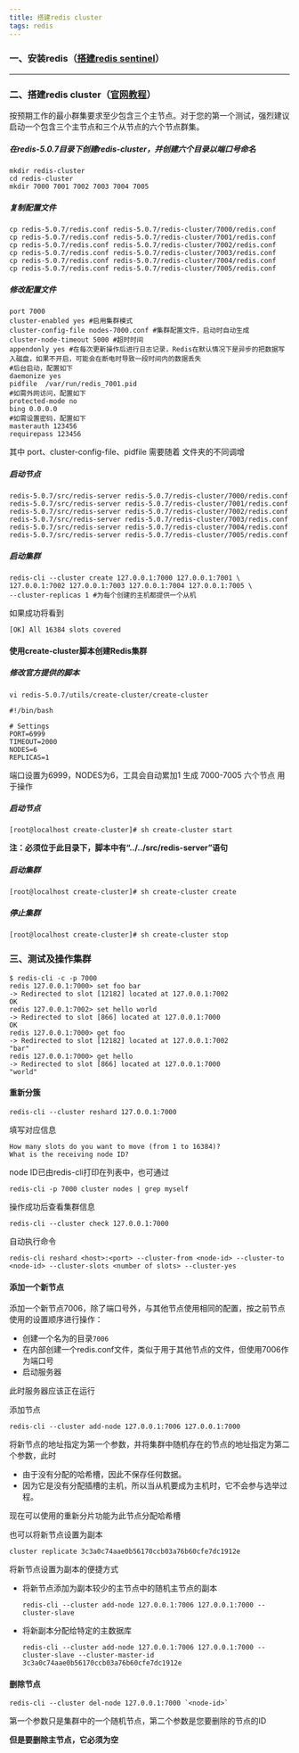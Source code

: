 ```yaml
---
title: 搭建redis cluster
tags: redis
---
```


### 一、安装redis（[搭建redis sentinel](https://edwardjph.github.io/2020/02/22/redis-sentinel.html)）

---

### 二、搭建redis cluster（[官网教程](https://redis.io/topics/cluster-tutorial)）

按预期工作的最小群集要求至少包含三个主节点。对于您的第一个测试，强烈建议启动一个包含三个主节点和三个从节点的六个节点群集。

##### 在redis-5.0.7目录下创建redis-cluster，并创建六个目录以端口号命名

```shell
mkdir redis-cluster
cd redis-cluster
mkdir 7000 7001 7002 7003 7004 7005
```

##### 复制配置文件

```shell
cp redis-5.0.7/redis.conf redis-5.0.7/redis-cluster/7000/redis.conf
cp redis-5.0.7/redis.conf redis-5.0.7/redis-cluster/7001/redis.conf
cp redis-5.0.7/redis.conf redis-5.0.7/redis-cluster/7002/redis.conf
cp redis-5.0.7/redis.conf redis-5.0.7/redis-cluster/7003/redis.conf
cp redis-5.0.7/redis.conf redis-5.0.7/redis-cluster/7004/redis.conf
cp redis-5.0.7/redis.conf redis-5.0.7/redis-cluster/7005/redis.conf
```

##### 修改配置文件

```shell
port 7000
cluster-enabled yes #启用集群模式
cluster-config-file nodes-7000.conf #集群配置文件，启动时自动生成
cluster-node-timeout 5000 #超时时间
appendonly yes #在每次更新操作后进行日志记录，Redis在默认情况下是异步的把数据写入磁盘，如果不开启，可能会在断电时导致一段时间内的数据丢失
#后台启动，配置如下
daemonize yes 
pidfile  /var/run/redis_7001.pid
#如需外网访问，配置如下
protected-mode no
bing 0.0.0.0
#如需设置密码，配置如下
masterauth 123456
requirepass 123456
```

其中 port、cluster-config-file、pidfile 需要随着 文件夹的不同调增

##### 启动节点

```shell
redis-5.0.7/src/redis-server redis-5.0.7/redis-cluster/7000/redis.conf
redis-5.0.7/src/redis-server redis-5.0.7/redis-cluster/7001/redis.conf
redis-5.0.7/src/redis-server redis-5.0.7/redis-cluster/7002/redis.conf
redis-5.0.7/src/redis-server redis-5.0.7/redis-cluster/7003/redis.conf
redis-5.0.7/src/redis-server redis-5.0.7/redis-cluster/7004/redis.conf
redis-5.0.7/src/redis-server redis-5.0.7/redis-cluster/7005/redis.conf
```

##### 启动集群

```shell
redis-cli --cluster create 127.0.0.1:7000 127.0.0.1:7001 \
127.0.0.1:7002 127.0.0.1:7003 127.0.0.1:7004 127.0.0.1:7005 \
--cluster-replicas 1 #为每个创建的主机都提供一个从机
```

如果成功将看到

```shell
[OK] All 16384 slots covered
```

#### 使用create-cluster脚本创建Redis集群

##### 修改官方提供的脚本

```shell
vi redis-5.0.7/utils/create-cluster/create-cluster 

#!/bin/bash

# Settings
PORT=6999
TIMEOUT=2000
NODES=6
REPLICAS=1
```

端口设置为6999，NODES为6，工具会自动累加1 生成 7000-7005 六个节点 用于操作

##### 启动节点

```shell
[root@localhost create-cluster]# sh create-cluster start
```

**注：必须位于此目录下，脚本中有“../../src/redis-server”语句**

##### 启动集群

```shell
[root@localhost create-cluster]# sh create-cluster create
```

##### 停止集群

```shell
[root@localhost create-cluster]# sh create-cluster stop
```

### 三、测试及操作集群

```shell
$ redis-cli -c -p 7000
redis 127.0.0.1:7000> set foo bar
-> Redirected to slot [12182] located at 127.0.0.1:7002
OK
redis 127.0.0.1:7002> set hello world
-> Redirected to slot [866] located at 127.0.0.1:7000
OK
redis 127.0.0.1:7000> get foo
-> Redirected to slot [12182] located at 127.0.0.1:7002
"bar"
redis 127.0.0.1:7000> get hello
-> Redirected to slot [866] located at 127.0.0.1:7000
"world"
```

#### 重新分簇

```shell
redis-cli --cluster reshard 127.0.0.1:7000
```

填写对应信息

```
How many slots do you want to move (from 1 to 16384)?
What is the receiving node ID? 
```

node ID已由redis-cli打印在列表中，也可通过

```shell
redis-cli -p 7000 cluster nodes | grep myself
```

操作成功后查看集群信息

```shell
redis-cli --cluster check 127.0.0.1:7000
```

自动执行命令

```shell
redis-cli reshard <host>:<port> --cluster-from <node-id> --cluster-to <node-id> --cluster-slots <number of slots> --cluster-yes
```

#### 添加一个新节点

添加一个新节点7006，除了端口号外，与其他节点使用相同的配置，按之前节点使用的设置顺序进行操作：

- 创建一个名为的目录`7006`
- 在内部创建一个redis.conf文件，类似于用于其他节点的文件，但使用7006作为端口号
- 启动服务器 

此时服务器应该正在运行

添加节点

```shell
redis-cli --cluster add-node 127.0.0.1:7006 127.0.0.1:7000
```

将新节点的地址指定为第一个参数，并将集群中随机存在的节点的地址指定为第二个参数，此时

- 由于没有分配的哈希槽，因此不保存任何数据。
- 因为它是没有分配插槽的主机，所以当从机要成为主机时，它不会参与选举过程。

现在可以使用的重新分片功能为此节点分配哈希槽

也可以将新节点设置为副本

```shell
cluster replicate 3c3a0c74aae0b56170ccb03a76b60cfe7dc1912e
```

将新节点设置为副本的便捷方式

- 将新节点添加为副本较少的主节点中的随机主节点的副本

  ```shell
  redis-cli --cluster add-node 127.0.0.1:7006 127.0.0.1:7000 --cluster-slave
  ```

- 将新副本分配给特定的主数据库

  ```shell
  redis-cli --cluster add-node 127.0.0.1:7006 127.0.0.1:7000 --cluster-slave --cluster-master-id 3c3a0c74aae0b56170ccb03a76b60cfe7dc1912e
  ```

#### 删除节点

```shell
redis-cli --cluster del-node 127.0.0.1:7000 `<node-id>`
```

第一个参数只是集群中的一个随机节点，第二个参数是您要删除的节点的ID

**但是要删除主节点，它必须为空**